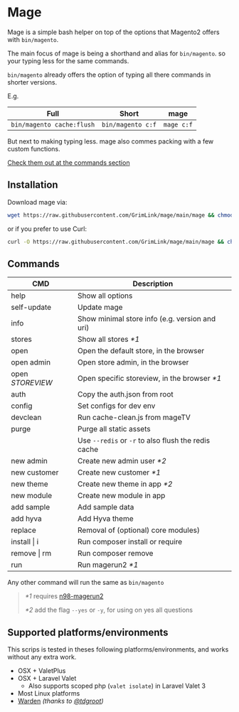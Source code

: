 # Mage

Mage is a simple bash helper
on top of the options that Magento2 offers with `bin/magento`.

The main focus of mage is being a shorthand and alias for `bin/magento`.
so your typing less for the same commands.

`bin/magento` already offers the option of typing all there commands
in shorter versions.

E.g.

| Full                      | Short             | mage       |
| ------------------------- | ----------------- | ---------- |
| `bin/magento cache:flush` | `bin/magento c:f` | `mage c:f` |

But next to making typing less.
mage also commes packing with a few custom functions.

[Check them out at the commands section](#commands)

## Installation

Download mage via:

```bash
wget https://raw.githubusercontent.com/GrimLink/mage/main/mage && chmod +x mage
```

or if you prefer to use Curl:

```bash
curl -O https://raw.githubusercontent.com/GrimLink/mage/main/mage && chmod +x mage
```

## Commands

| CMD              | Description                                         |
| ---------------- | --------------------------------------------------- |
| help             | Show all options                                    |
| self-update      | Update mage                                         |
| info             | Show minimal store info (e.g. version and uri)      |
| stores           | Show all stores _\*1_                               |
| open             | Open the default store, in the browser              |
| open admin       | Open store admin, in the browser                    |
| open _STOREVIEW_ | Open specific storeview, in the browser _\*1_       |
| auth             | Copy the auth.json from root                        |
| config           | Set configs for dev env                             |
| devclean         | Run cache-clean.js from mageTV                      |
| purge            | Purge all static assets                             |
|                  | Use `--redis` or `-r` to also flush the redis cache |
| new admin        | Create new admin user _\*2_                         |
| new customer     | Create new customer _\*1_                           |
| new theme        | Create new theme in app _\*2_                       |
| new module       | Create new module in app                            |
| add sample       | Add sample data                                     |
| add hyva         | Add Hyva theme                                      |
| replace          | Removal of (optional) core modules)                 |
| install \| i     | Run composer install or require                     |
| remove \| rm     | Run composer remove                                 |
| run              | Run magerun2 _\*1_                                  |

Any other command will run the same as `bin/magento`

> _\*1_ requires [n98-magerun2](https://github.com/netz98/n98-magerun2)
>
> _\*2_ add the flag `--yes` or `-y`, for using on yes all questions

## Supported platforms/environments

This scrips is tested in theses following platforms/environments,
and works without any extra work.

- OSX + ValetPlus
- OSX + Laravel Valet
  - Also supports scoped php (`valet isolate`) in Laravel Valet 3
- Most Linux platforms
- [Warden](https://github.com/davidalger/warden) _(thanks to [@tdgroot](https://github.com/tdgroot))_
